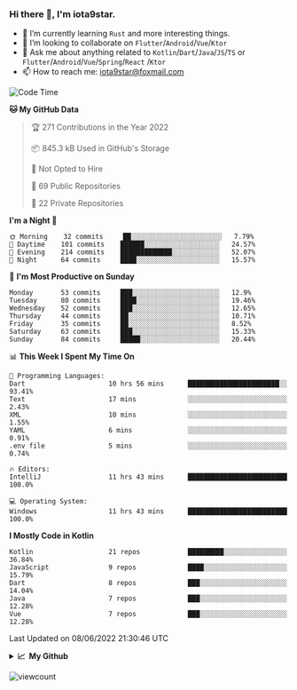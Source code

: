 ### Hi there 👋, I'm iota9star.

- 🌱 I’m currently learning `Rust` and more interesting things.
- 👯 I’m looking to collaborate on `Flutter`/`Android`/`Vue`/`Ktor`
- 💬 Ask me about anything related to `Kotlin`/`Dart`/`Java`/`JS`/`TS` or `Flutter`/`Android`/`Vue`/`Spring`/`React`
  /`Ktor`
- 📫 How to reach me: [iota9star@foxmail.com](iota9star@foxmail.com)



<!--START_SECTION:waka-->
![Code Time](http://img.shields.io/badge/Code%20Time-3%2C088%20hrs%2012%20mins-blue)

**🐱 My GitHub Data** 

> 🏆 271 Contributions in the Year 2022
 > 
> 📦 845.3 kB Used in GitHub's Storage 
 > 
> 🚫 Not Opted to Hire
 > 
> 📜 69 Public Repositories 
 > 
> 🔑 22 Private Repositories  
 > 
**I'm a Night 🦉** 

```text
🌞 Morning    32 commits     ██░░░░░░░░░░░░░░░░░░░░░░░   7.79% 
🌆 Daytime    101 commits    ██████░░░░░░░░░░░░░░░░░░░   24.57% 
🌃 Evening    214 commits    █████████████░░░░░░░░░░░░   52.07% 
🌙 Night      64 commits     ████░░░░░░░░░░░░░░░░░░░░░   15.57%

```
📅 **I'm Most Productive on Sunday** 

```text
Monday       53 commits     ███░░░░░░░░░░░░░░░░░░░░░░   12.9% 
Tuesday      80 commits     ████░░░░░░░░░░░░░░░░░░░░░   19.46% 
Wednesday    52 commits     ███░░░░░░░░░░░░░░░░░░░░░░   12.65% 
Thursday     44 commits     ██░░░░░░░░░░░░░░░░░░░░░░░   10.71% 
Friday       35 commits     ██░░░░░░░░░░░░░░░░░░░░░░░   8.52% 
Saturday     63 commits     ███░░░░░░░░░░░░░░░░░░░░░░   15.33% 
Sunday       84 commits     █████░░░░░░░░░░░░░░░░░░░░   20.44%

```


📊 **This Week I Spent My Time On** 

```text
💬 Programming Languages: 
Dart                     10 hrs 56 mins      ███████████████████████░░   93.41% 
Text                     17 mins             ░░░░░░░░░░░░░░░░░░░░░░░░░   2.43% 
XML                      10 mins             ░░░░░░░░░░░░░░░░░░░░░░░░░   1.55% 
YAML                     6 mins              ░░░░░░░░░░░░░░░░░░░░░░░░░   0.91% 
.env file                5 mins              ░░░░░░░░░░░░░░░░░░░░░░░░░   0.74%

🔥 Editors: 
IntelliJ                 11 hrs 43 mins      █████████████████████████   100.0%

💻 Operating System: 
Windows                  11 hrs 43 mins      █████████████████████████   100.0%

```

**I Mostly Code in Kotlin** 

```text
Kotlin                   21 repos            █████████░░░░░░░░░░░░░░░░   36.84% 
JavaScript               9 repos             ████░░░░░░░░░░░░░░░░░░░░░   15.79% 
Dart                     8 repos             ███░░░░░░░░░░░░░░░░░░░░░░   14.04% 
Java                     7 repos             ███░░░░░░░░░░░░░░░░░░░░░░   12.28% 
Vue                      7 repos             ███░░░░░░░░░░░░░░░░░░░░░░   12.28%

```



 Last Updated on 08/06/2022 21:30:46 UTC
<!--END_SECTION:waka-->

<details>
  <summary><b>📈&nbsp;&nbsp;My Github</b></summary>
  <br>
  <img src='https://github-profile-trophy.vercel.app/?username=iota9star'>
  <img src='https://bad-apple-github-readme.vercel.app/api?show_bg=1&username=iota9star&hide_title=true'>
  <img src='http://cr-skills-chart-widget.azurewebsites.net/api/api?username=iota9star'>
</details>


![viewcount](https://count.getloli.com/get/@iota9star?theme=rule34)
